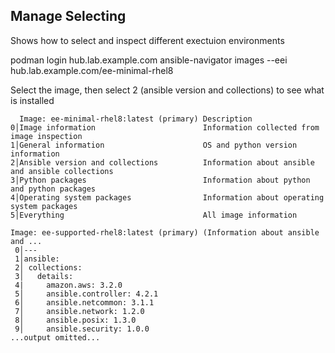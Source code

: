 ## Manage Selecting

Shows how to select and inspect different exectuion environments



podman login hub.lab.example.com
ansible-navigator images --eei hub.lab.example.com/ee-minimal-rhel8

Select the image, then select 2 (ansible version and collections) to see what is installed

```
  Image: ee-minimal-rhel8:latest (primary) Description
0│Image information                        Information collected from image inspection
1│General information                      OS and python version information
2│Ansible version and collections          Information about ansible and ansible collections
3│Python packages                          Information about python and python packages
4│Operating system packages                Information about operating system packages
5│Everything                               All image information
```
```
Image: ee-supported-rhel8:latest (primary) (Information about ansible and ...
 0│---
 1│ansible:
 2│ collections:
 3│   details:
 4|     amazon.aws: 3.2.0
 5│	    ansible.controller: 4.2.1
 6│	    ansible.netcommon: 3.1.1
 7│	    ansible.network: 1.2.0
 8│	    ansible.posix: 1.3.0
 9│	    ansible.security: 1.0.0
...output omitted...
```